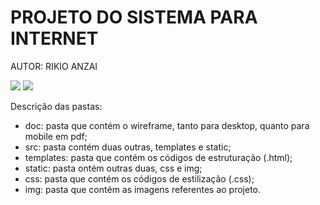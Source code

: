 <h1>PROJETO DO SISTEMA PARA INTERNET</h1>
  
<p>AUTOR: RIKIO ANZAI</p>

<p float="left">
    <img src="https://img.shields.io/badge/HTML5-E34F26?style=for-the-badge&logo=html5&logoColor=white"/>
    <img src="https://img.shields.io/badge/CSS3-1572B6?style=for-the-badge&logo=css3&logoColor=white"/>
</p>


Descrição das pastas:

* doc: pasta que contém o wireframe, tanto para desktop, quanto para mobile em pdf;
* src: pasta contém duas outras, templates e static;
* templates: pasta que contém os códigos de estruturação (.html);
* static: pasta ontém outras duas, css e img;
* css: pasta que contém os códigos de estilização (.css);
* img: pasta que contém as imagens referentes ao projeto.
